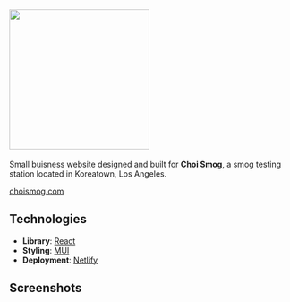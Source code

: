 ## <img src="https://user-images.githubusercontent.com/57969414/173708620-8d8e69e2-c4fd-435e-915d-06ce06c8b48f.png" width="250">

Small buisness website designed and built for **Choi Smog**, a smog testing station located in Koreatown, Los Angeles.

[choismog.com](https://choismog.com)

## Technologies

- **Library**: [React](https://reactjs.org)
- **Styling**: [MUI](https://mui.org)
- **Deployment**: [Netlify](https://netlify.com)

## Screenshots
